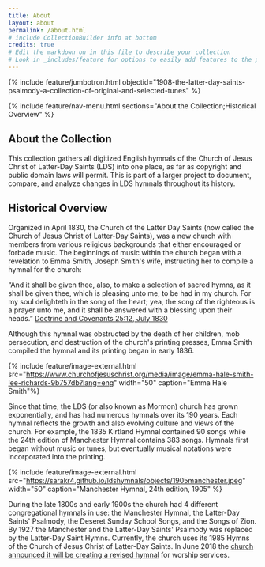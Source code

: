 ```yaml
---
title: About
layout: about
permalink: /about.html
# include CollectionBuilder info at bottom
credits: true
# Edit the markdown on in this file to describe your collection
# Look in _includes/feature for options to easily add features to the page
---
```


{% include feature/jumbotron.html objectid="1908-the-latter-day-saints-psalmody-a-collection-of-original-and-selected-tunes" %}

{% include feature/nav-menu.html sections="About the Collection;Historical Overview" %}

## About the Collection

This collection gathers all digitized English hymnals of the Church of Jesus Christ of Latter-Day Saints (LDS) into one place, as far as copyright and public domain laws will permit. This is part of a larger project to document, compare, and analyze changes in LDS hymnals throughout its history.

## Historical Overview

Organized in April 1830, the Church of the Latter Day Saints (now called the Church of Jesus Christ of Latter-Day Saints), was a new church with members from various religious backgrounds that either encouraged or forbade music. The beginnings of music within the church began with a revelation to Emma Smith, Joseph Smith's wife, instructing her to compile a hymnal for the church: 

“And it shall be given thee, also, to make a selection of sacred hymns, as it shall be given thee, which is pleasing unto me, to be had in my church. For my soul delighteth in the song of the heart; yea, the song of the righteous is a prayer unto me, and it shall be answered with a blessing upon their heads.” <a href="https://www.churchofjesuschrist.org/study/scriptures/dc-testament/dc/25?lang=eng">Doctrine and Covenants 25:12, July 1830</a>

Although this hymnal was obstructed by the death of her children, mob persecution, and destruction of the church's printing presses, Emma Smith compiled the hymnal and its printing began in early 1836. 

{% include feature/image-external.html src="https://www.churchofjesuschrist.org/media/image/emma-hale-smith-lee-richards-9b757db?lang=eng" width="50" caption="Emma Hale Smith"%}

Since that time, the LDS (or also known as Mormon) church has grown exponentially, and has had numerous hymnals over its 190 years. Each hymnal reflects the growth and also evolving culture and views of the church. For example, the 1835 Kirtland Hymnal contained 90 songs while the 24th edition of Manchester Hymnal contains 383 songs. Hymnals first began without music or tunes, but eventually musical notations were incorporated into the printing.

{% include feature/image-external.html src="https://sarakr4.github.io/ldshymnals/objects/1905manchester.jpeg" width="50" caption="Manchester Hymnal, 24th edition, 1905" %}

During the late 1800s and early 1900s the church had 4 different congregational hymnals in use: the Manchester Hymnal, the Latter-Day Saints' Psalmody, the Deseret Sunday School Songs, and the Songs of Zion. By 1927 the Manchester and the Latter-Day Saints' Psalmody was replaced by the Latter-Day Saint Hymns. Currently, the church uses its 1985 Hymns of the Church of Jesus Christ of Latter-Day Saints. In June 2018 the <a href="https://www.churchofjesuschrist.org/church/news/church-announces-plans-for-new-hymnbook-and-childrens-songbook?lang=eng">church announced it will be creating a revised hymnal</a> for worship services.

